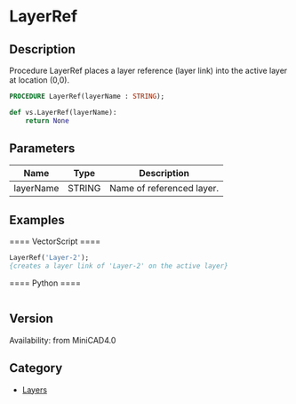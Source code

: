 # LayerRef

## Description
Procedure LayerRef places a layer reference (layer link) into the active layer at location (0,0).

```pascal
PROCEDURE LayerRef(layerName : STRING);
```

```python
def vs.LayerRef(layerName):
    return None
```

## Parameters
|Name|Type|Description|
|---|---|---|
|layerName|STRING|Name of referenced layer.|

## Examples
==== VectorScript ====
```pascal
LayerRef('Layer-2');
{creates a layer link of 'Layer-2' on the active layer}
```
==== Python ====
```python

```

## Version
Availability: from MiniCAD4.0

## Category
* [Layers](../Categories/Layers.md)
